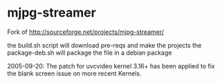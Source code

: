 mjpg-streamer
=============

Fork of http://sourceforge.net/projects/mjpg-streamer/

the build.sh script will download pre-reqs and make the projects
the package-deb.sh will package the file in a debian package

2005-09-20: The patch for uvcvideo kernel 3.16+ has been applied to fix the blank screen issue on more recent Kernels.
